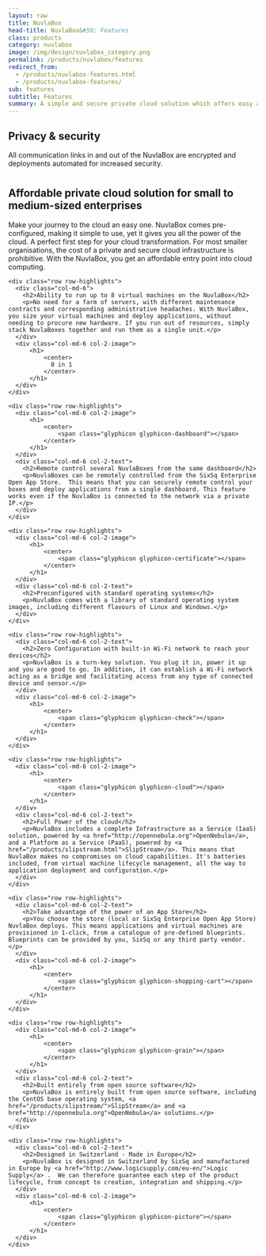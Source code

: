```yaml
---
layout: raw
title: NuvlaBox
head-title: NuvlaBox&#58; Features
class: products
category: nuvlabox
image: /img/design/nuvlabox_category.png
permalink: /products/nuvlabox/features
redirect_from:
  - /products/nuvlabox-features.html
  - /products/nuvlabox-features/
sub: features
subtitle: Features
summary: A simple and secure private cloud solution which offers easy and affordable access to the benefits of cloud computing.
---
```


<div class="jumbotron">

  <div class="container big spacy">
      <div class="row row-highlights">
           <div class="col-md-6 col-2-text">
             <h2>Privacy & security</h2>
             <p>All communication links in and out of the NuvlaBox are encrypted and deployments automated for increased security.</p>
           </div>
           <div class="col-md-6 col-2-image">
               <h1>
                   <center>
                       <span class="glyphicon glyphicon-lock"></span>
                   </center>
               </h1>
           </div>
         </div>
    <div class="row row-highlights">
      <div class="col-md-6 col-2-image">
          <h1>
              <center>
                  <span class="glyphicon glyphicon-hdd"></span>
              </center>
          </h1>
      </div>
      <div class="col-md-6 col-2-text">
        <h2>Affordable private cloud solution for small to medium-sized enterprises</h2>
        <p>Make your journey to the cloud an easy one. NuvlaBox comes pre-configured, making it simple to use, yet it gives you all the power of the cloud. A perfect first step for your cloud transformation. For most smaller organisations, the cost of a private and secure cloud infrastructure is prohibitive. With the NuvlaBox, you get an affordable entry point into cloud computing.</p>
      </div>
    </div>

    <div class="row row-highlights">
      <div class="col-md-6">
        <h2>Ability to run up to 8 virtual machines on the NuvlaBox</h2>
        <p>No need for a farm of servers, with different maintenance contracts and corresponding administrative headaches. With NuvlaBox, you size your virtual machines and deploy applications, without needing to procure new hardware. If you run out of resources, simply stack NuvlaBoxes together and run them as a single unit.</p>
      </div>
      <div class="col-md-6 col-2-image">
          <h1>
              <center>
                8 in 1
              </center>
          </h1>
      </div>
    </div>

    <div class="row row-highlights">
      <div class="col-md-6 col-2-image">
          <h1>
              <center>
                  <span class="glyphicon glyphicon-dashboard"></span>
              </center>
          </h1>
      </div>
      <div class="col-md-6 col-2-text">
        <h2>Remote control several NuvlaBoxes from the same dashboard</h2>
        <p>NuvlaBoxes can be remotely controlled from the SixSq Enterprise Open App Store.  This means that you can securely remote control your boxes and deploy applications from a single dashboard. This feature works even if the NuvlaBox is connected to the network via a private IP.</p>
      </div>
    </div>

    <div class="row row-highlights">
      <div class="col-md-6 col-2-image">
          <h1>
              <center>
                  <span class="glyphicon glyphicon-certificate"></span>
              </center>
          </h1>
      </div>
      <div class="col-md-6 col-2-text">
        <h2>Preconfigured with standard operating systems</h2>
        <p>NuvlaBox comes with a library of standard operating system images, including different flavours of Linux and Windows.</p>
      </div>
    </div>

    <div class="row row-highlights">
      <div class="col-md-6 col-2-text">
        <h2>Zero Configuration with built-in Wi-Fi network to reach your devices</h2>
        <p>NuvlaBox is a turn-key solution. You plug it in, power it up and you are good to go. In addition, it can establish a Wi-Fi network acting as a bridge and facilitating access from any type of connected device and sensor.</p>
      </div>
      <div class="col-md-6 col-2-image">
          <h1>
              <center>
                  <span class="glyphicon glyphicon-check"></span>
              </center>
          </h1>
      </div>
    </div>

    <div class="row row-highlights">
      <div class="col-md-6 col-2-image">
          <h1>
              <center>
                  <span class="glyphicon glyphicon-cloud"></span>
              </center>
          </h1>
      </div>
      <div class="col-md-6 col-2-text">
        <h2>Full Power of the cloud</h2>
        <p>NuvlaBox includes a complete Infrastructure as a Service (IaaS) solution, powered by <a href="http://opennebula.org">OpenNebula</a>, and a Platform as a Service (PaaS), powered by <a href="/products/slipstream.html">SlipStream</a>. This means that NuvlaBox makes no compromises on cloud capabilities. It's batteries included, from virtual machine lifecycle management, all the way to application deployment and configuration.</p>
      </div>
    </div>

    <div class="row row-highlights">
      <div class="col-md-6 col-2-text">
        <h2>Take advantage of the power of an App Store</h2>
        <p>You choose the store (local or SixSq Enterprise Open App Store) NuvlaBox deploys. This means applications and virtual machines are provisioned in 1-click, from a catalogue of pre-defined blueprints. Blueprints can be provided by you, SixSq or any third party vendor.</p>
      </div>
      <div class="col-md-6 col-2-image">
          <h1>
              <center>
                  <span class="glyphicon glyphicon-shopping-cart"></span>
              </center>
          </h1>
      </div>
    </div>

    <div class="row row-highlights">
      <div class="col-md-6 col-2-image">
          <h1>
              <center>
                  <span class="glyphicon glyphicon-grain"></span>
              </center>
          </h1>
      </div>
      <div class="col-md-6 col-2-text">
        <h2>Built entirely from open source software</h2>
        <p>NuvlaBox is entirely built from open source software, including the CentOS base operating system, <a href="/products/slipstream/">SlipStream</a> and <a href="http://opennebula.org">OpenNebula</a> solutions.</p>
      </div>
    </div>

    <div class="row row-highlights">
      <div class="col-md-6 col-2-text">
        <h2>Designed in Switzerland - Made in Europe</h2>
        <p>NuvlaBox is designed in Switzerland by SixSq and manufactured in Europe by <a href="http://www.logicsupply.com/eu-en/">Logic Supply</a> .  We can therefore guarantee each step of the product lifecycle, from concept to creation, integration and shipping.</p>
      </div>
      <div class="col-md-6 col-2-image">
          <h1>
              <center>
                  <span class="glyphicon glyphicon-picture"></span>
              </center>
          </h1>
      </div>
    </div>
  </div>

</div>
